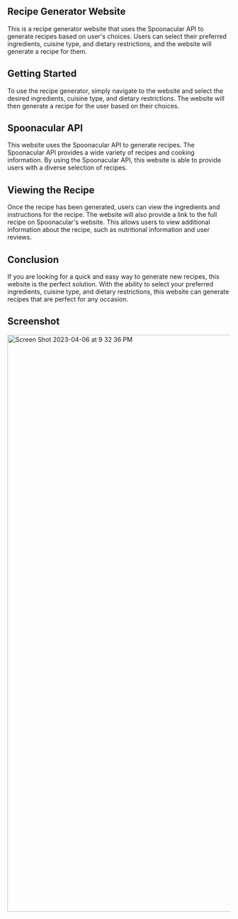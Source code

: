 ## Recipe Generator Website
This is a recipe generator website that uses the Spoonacular API to generate recipes based on user's choices. Users can select their preferred ingredients, cuisine type, and dietary restrictions, and the website will generate a recipe for them.

## Getting Started
To use the recipe generator, simply navigate to the website and select the desired ingredients, cuisine type, and dietary restrictions. The website will then generate a recipe for the user based on their choices.

## Spoonacular API
This website uses the Spoonacular API to generate recipes. The Spoonacular API provides a wide variety of recipes and cooking information. By using the Spoonacular API, this website is able to provide users with a diverse selection of recipes.

## Viewing the Recipe
Once the recipe has been generated, users can view the ingredients and instructions for the recipe. The website will also provide a link to the full recipe on Spoonacular's website. This allows users to view additional information about the recipe, such as nutritional information and user reviews.

## Conclusion
If you are looking for a quick and easy way to generate new recipes, this website is the perfect solution. With the ability to select your preferred ingredients, cuisine type, and dietary restrictions, this website can generate recipes that are perfect for any occasion.

## Screenshot

<img width="1302" alt="Screen Shot 2023-04-06 at 9 32 36 PM" src="https://user-images.githubusercontent.com/109712172/230541555-3580496a-51c0-427e-a0e6-37cc03fc4441.png">


